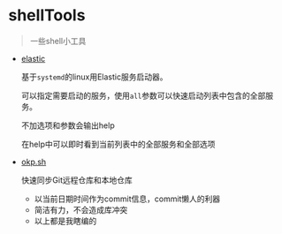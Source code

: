 # shellTools

> 一些shell小工具

- [elastic](./elastic)

  基于`systemd`的linux用Elastic服务启动器。

  可以指定需要启动的服务，使用`all`参数可以快速启动列表中包含的全部服务。

  不加选项和参数会输出help

  在help中可以即时看到当前列表中的全部服务和全部选项

- [okp.sh](./okp.sh)

  快速同步Git远程仓库和本地仓库

  - 以当前日期时间作为commit信息，commit懒人的利器
  - 简洁有力，不会造成库冲突
  - 以上都是我瞎编的